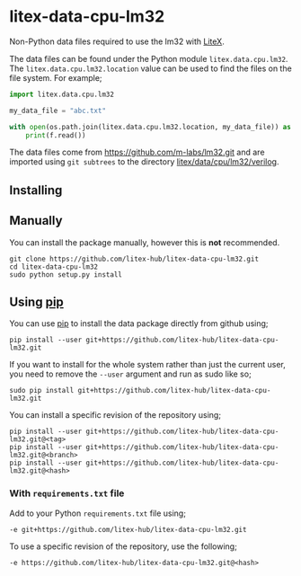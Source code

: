 # litex-data-cpu-lm32

Non-Python data files required to use the lm32 with
[LiteX](https://github.com/enjoy-digital/litex.git).

The data files can be found under the Python module `litex.data.cpu.lm32`. The
`litex.data.cpu.lm32.location` value can be used to find the files on the file system.
For example;

```python
import litex.data.cpu.lm32

my_data_file = "abc.txt"

with open(os.path.join(litex.data.cpu.lm32.location, my_data_file)) as f:
    print(f.read())
```


The data files come from https://github.com/m-labs/lm32.git
and are imported using `git subtrees` to the directory
[litex/data/cpu/lm32/verilog](litex/data/cpu/lm32/verilog).



## Installing

## Manually

You can install the package manually, however this is **not** recommended.

```
git clone https://github.com/litex-hub/litex-data-cpu-lm32.git
cd litex-data-cpu-lm32
sudo python setup.py install
```

## Using [pip](https://pip.pypa.io/)

You can use [pip](https://pip.pypa.io/) to install the data package directly
from github using;

```
pip install --user git+https://github.com/litex-hub/litex-data-cpu-lm32.git
```

If you want to install for the whole system rather than just the current user,
you need to remove the `--user` argument and run as sudo like so;

```
sudo pip install git+https://github.com/litex-hub/litex-data-cpu-lm32.git
```

You can install a specific revision of the repository using;
```
pip install --user git+https://github.com/litex-hub/litex-data-cpu-lm32.git@<tag>
pip install --user git+https://github.com/litex-hub/litex-data-cpu-lm32.git@<branch>
pip install --user git+https://github.com/litex-hub/litex-data-cpu-lm32.git@<hash>
```

### With `requirements.txt` file

Add to your Python `requirements.txt` file using;
```
-e git+https://github.com/litex-hub/litex-data-cpu-lm32.git
```

To use a specific revision of the repository, use the following;
```
-e https://github.com/litex-hub/litex-data-cpu-lm32.git@<hash>
```

